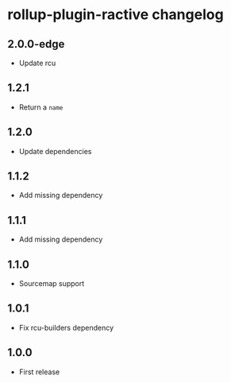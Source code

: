 # rollup-plugin-ractive changelog

## 2.0.0-edge

* Update rcu

## 1.2.1

* Return a `name`

## 1.2.0

* Update dependencies

## 1.1.2

* Add missing dependency

## 1.1.1

* Add missing dependency

## 1.1.0

* Sourcemap support

## 1.0.1

* Fix rcu-builders dependency

## 1.0.0

* First release
